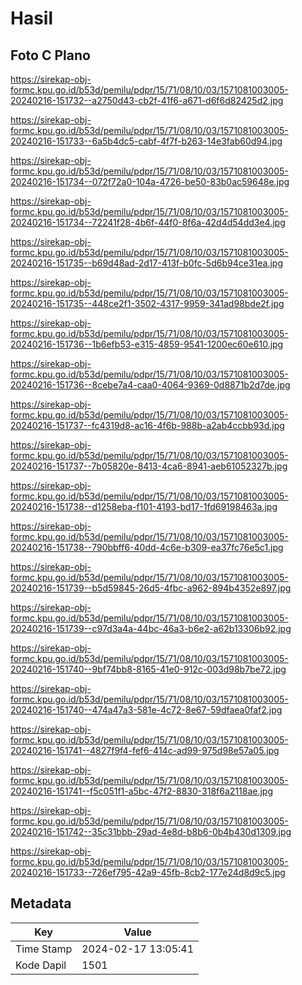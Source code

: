 # Hasil

## Foto C Plano

https://sirekap-obj-formc.kpu.go.id/b53d/pemilu/pdpr/15/71/08/10/03/1571081003005-20240216-151732--a2750d43-cb2f-41f6-a671-d6f6d82425d2.jpg

https://sirekap-obj-formc.kpu.go.id/b53d/pemilu/pdpr/15/71/08/10/03/1571081003005-20240216-151733--6a5b4dc5-cabf-4f7f-b263-14e3fab60d94.jpg

https://sirekap-obj-formc.kpu.go.id/b53d/pemilu/pdpr/15/71/08/10/03/1571081003005-20240216-151734--072f72a0-104a-4726-be50-83b0ac59648e.jpg

https://sirekap-obj-formc.kpu.go.id/b53d/pemilu/pdpr/15/71/08/10/03/1571081003005-20240216-151734--72241f28-4b6f-44f0-8f6a-42d4d54dd3e4.jpg

https://sirekap-obj-formc.kpu.go.id/b53d/pemilu/pdpr/15/71/08/10/03/1571081003005-20240216-151735--b69d48ad-2d17-413f-b0fc-5d6b94ce31ea.jpg

https://sirekap-obj-formc.kpu.go.id/b53d/pemilu/pdpr/15/71/08/10/03/1571081003005-20240216-151735--448ce2f1-3502-4317-9959-341ad98bde2f.jpg

https://sirekap-obj-formc.kpu.go.id/b53d/pemilu/pdpr/15/71/08/10/03/1571081003005-20240216-151736--1b6efb53-e315-4859-9541-1200ec60e610.jpg

https://sirekap-obj-formc.kpu.go.id/b53d/pemilu/pdpr/15/71/08/10/03/1571081003005-20240216-151736--8cebe7a4-caa0-4064-9369-0d8871b2d7de.jpg

https://sirekap-obj-formc.kpu.go.id/b53d/pemilu/pdpr/15/71/08/10/03/1571081003005-20240216-151737--fc4319d8-ac16-4f6b-988b-a2ab4ccbb93d.jpg

https://sirekap-obj-formc.kpu.go.id/b53d/pemilu/pdpr/15/71/08/10/03/1571081003005-20240216-151737--7b05820e-8413-4ca6-8941-aeb61052327b.jpg

https://sirekap-obj-formc.kpu.go.id/b53d/pemilu/pdpr/15/71/08/10/03/1571081003005-20240216-151738--d1258eba-f101-4193-bd17-1fd69198463a.jpg

https://sirekap-obj-formc.kpu.go.id/b53d/pemilu/pdpr/15/71/08/10/03/1571081003005-20240216-151738--790bbff6-40dd-4c6e-b309-ea37fc76e5c1.jpg

https://sirekap-obj-formc.kpu.go.id/b53d/pemilu/pdpr/15/71/08/10/03/1571081003005-20240216-151739--b5d59845-26d5-4fbc-a962-894b4352e897.jpg

https://sirekap-obj-formc.kpu.go.id/b53d/pemilu/pdpr/15/71/08/10/03/1571081003005-20240216-151739--c97d3a4a-44bc-46a3-b6e2-a62b13306b92.jpg

https://sirekap-obj-formc.kpu.go.id/b53d/pemilu/pdpr/15/71/08/10/03/1571081003005-20240216-151740--9bf74bb8-8165-41e0-912c-003d98b7be72.jpg

https://sirekap-obj-formc.kpu.go.id/b53d/pemilu/pdpr/15/71/08/10/03/1571081003005-20240216-151740--474a47a3-581e-4c72-8e67-59dfaea0faf2.jpg

https://sirekap-obj-formc.kpu.go.id/b53d/pemilu/pdpr/15/71/08/10/03/1571081003005-20240216-151741--4827f9f4-fef6-414c-ad99-975d98e57a05.jpg

https://sirekap-obj-formc.kpu.go.id/b53d/pemilu/pdpr/15/71/08/10/03/1571081003005-20240216-151741--f5c051f1-a5bc-47f2-8830-318f6a2118ae.jpg

https://sirekap-obj-formc.kpu.go.id/b53d/pemilu/pdpr/15/71/08/10/03/1571081003005-20240216-151742--35c31bbb-29ad-4e8d-b8b6-0b4b430d1309.jpg

https://sirekap-obj-formc.kpu.go.id/b53d/pemilu/pdpr/15/71/08/10/03/1571081003005-20240216-151733--726ef795-42a9-45fb-8cb2-177e24d8d9c5.jpg


## Metadata

| Key        | Value               |
| ---------- | ------------------- |
| Time Stamp | 2024-02-17 13:05:41 |
| Kode Dapil | 1501                |



